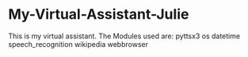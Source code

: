 # My-Virtual-Assistant-Julie
This is my virtual assistant.
The Modules used are:
pyttsx3
os
datetime
speech_recognition
wikipedia 
webbrowser  
